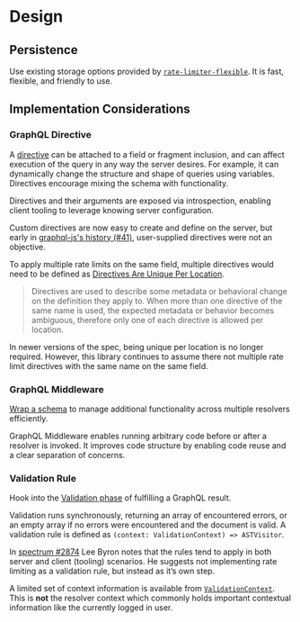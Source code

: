 # Design

## Persistence

Use existing storage options provided by [`rate-limiter-flexible`](https://github.com/animir/node-rate-limiter-flexible). It is fast, flexible, and friendly to use.

## Implementation Considerations

### GraphQL Directive

A [directive](https://graphql.org/learn/queries/#directives) can be attached to a field or fragment inclusion, and can affect execution of the query in any way the server desires. For example, it can dynamically change the structure and shape of queries using variables. Directives encourage mixing the schema with functionality.

Directives and their arguments are exposed via introspection, enabling client tooling to leverage knowing server configuration.

Custom directives are now easy to create and define on the server, but early in [graphql-js's history (#41)](https://github.com/graphql/graphql-js/issues/41#issuecomment-130554729), user-supplied directives were not an objective.

To apply multiple rate limits on the same field, multiple directives would need to be defined as [Directives Are Unique Per Location](http://spec.graphql.org/June2018/#sec-Directives-Are-Unique-Per-Location).

> Directives are used to describe some metadata or behavioral change on the definition they apply to. When more than one directive of the same name is used, the expected metadata or behavior becomes ambiguous, therefore only one of each directive is allowed per location.

 In newer versions of the spec, being unique per location is no longer required. However, this library continues to assume there not multiple rate limit directives with the same name on the same field.

### GraphQL Middleware

[Wrap a schema](https://github.com/prisma/graphql-middleware) to manage additional functionality across multiple resolvers efficiently.

GraphQL Middleware enables running arbitrary code before or after a resolver is invoked. It improves code structure by enabling code reuse and a clear separation of concerns.

### Validation Rule

Hook into the [Validation phase](https://graphql.org/graphql-js/validation/) of fulfilling a GraphQL result.

Validation runs synchronously, returning an array of encountered errors, or an empty array if no errors were encountered and the document is valid. A validation rule is defined as `(context: ValidationContext) => ASTVisitor`.

In [spectrum #2874](https://github.com/withspectrum/spectrum/pull/2874#issuecomment-381711121) Lee Byron notes that the rules tend to apply in both server and client (tooling) scenarios. He suggests not implementing rate limiting as a validation rule, but instead as it’s own step.

A limited set of context information is available from [`ValidationContext`](https://github.com/DefinitelyTyped/DefinitelyTyped/blob/master/types/graphql/validation/ValidationContext.d.ts). This is **not** the resolver context which commonly holds important contextual information like the currently logged in user.
